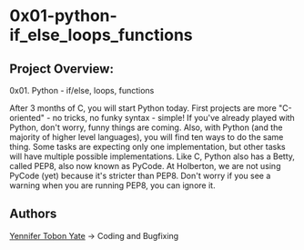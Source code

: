 # 0x01-python-if_else_loops_functions

## Project Overview:
0x01. Python - if/else, loops, functions

After 3 months of C, you will start Python today.
First projects are more "C-oriented" - no tricks, no funky syntax - simple!
If you've already played with Python, don't worry, funny things are coming.
Also, with Python (and the majority of higher level languages), you will find ten ways to do the same thing. Some tasks are expecting only one implementation, but other tasks will have multiple possible implementations.
Like C, Python also has a Betty, called PEP8, also now known as PyCode. At Holberton, we are not using PyCode (yet) because it's stricter than PEP8. Don't worry if you see a warning when you are running PEP8, you can ignore it.

## Authors
[Yennifer Tobon Yate](https://twitter.com/TobonYennifer/)	-> Coding and Bugfixing


